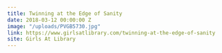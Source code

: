 ```yaml
---
title: Twinning at the Edge of Sanity
date: 2018-03-12 00:00:00 Z
image: "/uploads/PVGB5730.jpg"
link: https://www.girlsatlibrary.com/twinning-at-the-edge-of-sanity
site: Girls At Library
---
```


